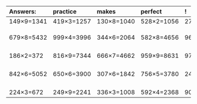 | Answers: | practice | makes | perfect | ! |
| :--- | :--- | :--- | :--- | :--- |
| 149×9=1341 | 419×3=1257 | 130×8=1040 | 528×2=1056 | 275×2=550 | 
|   |   |   |   |   | 
|   |   |   |   |   | 
|   |   |   |   |   | 
| 679×8=5432 | 999×4=3996 | 344×6=2064 | 582×8=4656 | 960×5=4800 | 
|   |   |   |   |   | 
|   |   |   |   |   | 
|   |   |   |   |   | 
|   |   |   |   |   | 
| 186×2=372 | 816×9=7344 | 666×7=4662 | 959×9=8631 | 974×9=8766 | 
|   |   |   |   |   | 
|   |   |   |   |   | 
|   |   |   |   |   | 
|   |   |   |   |   | 
| 842×6=5052 | 650×6=3900 | 307×6=1842 | 756×5=3780 | 241×4=964 | 
|   |   |   |   |   | 
|   |   |   |   |   | 
|   |   |   |   |   | 
|   |   |   |   |   | 
| 224×3=672 | 249×9=2241 | 336×3=1008 | 592×4=2368 | 904×6=5424 | 
